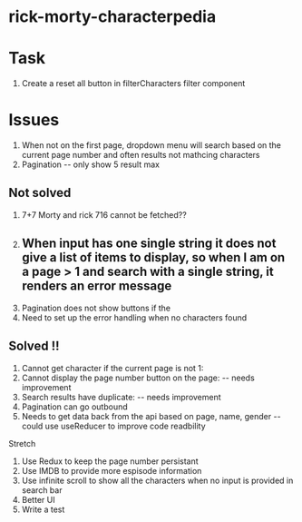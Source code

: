 # rick-morty-characterpedia



# Task 
  1. Create a reset all button in filterCharacters filter component


# Issues
  1. When not on the first page, dropdown menu will search based on the current page number and often results not mathcing characters 
  2. Pagination -- only show 5 result max 
  ## Not solved 
  1. 7+7 Morty and rick 716 cannot be fetched??
  2. ## When input has one single string it does not give a list of items to display, so when I am on a page > 1 and search with a single string, it renders an error message
  3. Pagination does not show buttons if the 
  4. Need to set up the error handling when no characters found
  ## Solved !!
  1. Cannot get character if the current page is not 1: 
  2. Cannot display the page number button on the page:  -- needs improvement 
  3. Search results have duplicate:  -- needs improvement 
  4. Pagination can go outbound 
  5. Needs to get data back from the api based on page, name, gender -- could use useReducer to improve code readbility



Stretch
1. Use Redux to keep the page number persistant 
2. Use IMDB to provide more espisode information 
3. Use infinite scroll to show all the characters when no input is provided in search bar
4. Better UI
5. Write a test 
   
   